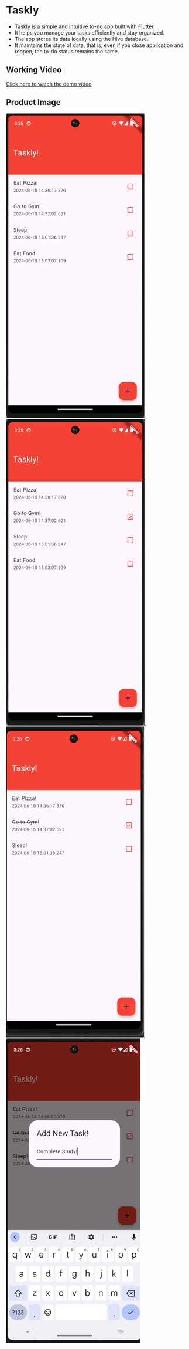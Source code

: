 # Taskly

- Taskly is a simple and intuitive to-do app built with Flutter.
- It helps you manage your tasks efficiently and stay organized.
- The app stores its data locally using the Hive database.
- It maintains the state of data, that is, even if you close application and reopen, the to-do status remains the same.

## Working Video
[Click here to watch the demo video](FinalProduct/demo.mp4)

## Product Image
![Product Image](FinalProduct/taskly1.png),
![Product Image](FinalProduct/taskly2.png),
![Product Image](FinalProduct/taskly3.png),
![Product Image](FinalProduct/taskly4.png)


